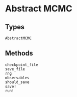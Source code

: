 # Abstract MCMC

## Types
```@docs
AbstractMCMC
```
## Methods
```@docs
checkpoint_file
save_file
rng
observables
should_save
save!
run!
```
